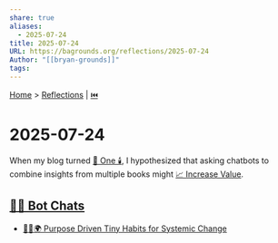 ```yaml
---
share: true
aliases:
  - 2025-07-24
title: 2025-07-24
URL: https://bagrounds.org/reflections/2025-07-24
Author: "[[bryan-grounds]]"
tags: 
---
```

[Home](../index.md) > [Reflections](./index.md) | [⏮️](./2025-07-23.md)  
# 2025-07-24  
When my blog turned [🥳 One 🕯️](./2025-04-19.md), I hypothesized that asking chatbots to combine insights from multiple books might [📈 Increase Value](./2025-04-20.md#🎯%20Goal%20📈%20Increase%20Value).  
  
## [🤖💬 Bot Chats](../bot-chats/index.md)  
- [🎯🐜🌍 Purpose Driven Tiny Habits for Systemic Change](../bot-chats/purpose-driven-tiny-habits-for-systemic-change.md)
